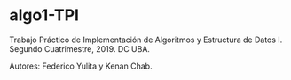 # algo1-TPI
Trabajo Práctico de Implementación de Algoritmos y Estructura de Datos I. Segundo Cuatrimestre, 2019. DC UBA.

Autores: Federico Yulita y Kenan Chab.
